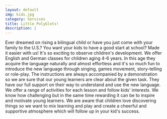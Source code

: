 ```yaml
---
layout: default
img: kids.jpg
category: Services
title: Little PolyGlots!
description: |
---
```

Ever dreamed on rising a bilingual child or have you just come with your family to the U.S.? You want your kids to have a good start at school? Made it easier with us!
It's so exciting to observe children's development. We offer English and German classes for children aging 4-6 years. In this age they acquire the language naturally and almost effortless and it's so much fun to introduce the new language through singing, games movement, story-telling or role-play. The instructions are always accompanied by a demonstration so we are sure that our young learners are clear about the given task. They have our full support on their way to understand and use the new language. We offer a range of activities for each lesson and follow kids' interests. We know how challenging but in the same time rewarding it can be to inspire and motivate young learners. We are aware that children love discovering things so we want to mix learning and play and create a cheerful and supportive atmosphere which will follow up in your kid's success.